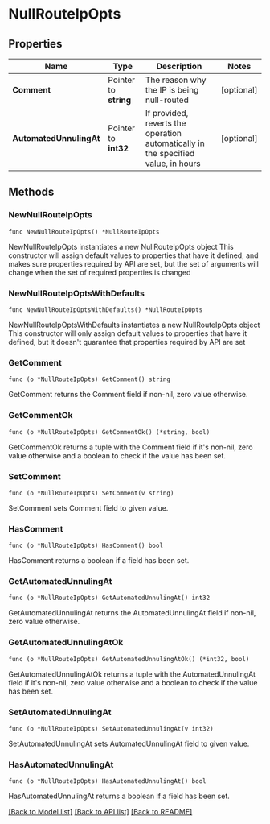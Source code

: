 # NullRouteIpOpts

## Properties

Name | Type | Description | Notes
------------ | ------------- | ------------- | -------------
**Comment** | Pointer to **string** | The reason why the IP is being null-routed | [optional] 
**AutomatedUnnulingAt** | Pointer to **int32** | If provided, reverts the operation automatically in the specified value, in hours | [optional] 

## Methods

### NewNullRouteIpOpts

`func NewNullRouteIpOpts() *NullRouteIpOpts`

NewNullRouteIpOpts instantiates a new NullRouteIpOpts object
This constructor will assign default values to properties that have it defined,
and makes sure properties required by API are set, but the set of arguments
will change when the set of required properties is changed

### NewNullRouteIpOptsWithDefaults

`func NewNullRouteIpOptsWithDefaults() *NullRouteIpOpts`

NewNullRouteIpOptsWithDefaults instantiates a new NullRouteIpOpts object
This constructor will only assign default values to properties that have it defined,
but it doesn't guarantee that properties required by API are set

### GetComment

`func (o *NullRouteIpOpts) GetComment() string`

GetComment returns the Comment field if non-nil, zero value otherwise.

### GetCommentOk

`func (o *NullRouteIpOpts) GetCommentOk() (*string, bool)`

GetCommentOk returns a tuple with the Comment field if it's non-nil, zero value otherwise
and a boolean to check if the value has been set.

### SetComment

`func (o *NullRouteIpOpts) SetComment(v string)`

SetComment sets Comment field to given value.

### HasComment

`func (o *NullRouteIpOpts) HasComment() bool`

HasComment returns a boolean if a field has been set.

### GetAutomatedUnnulingAt

`func (o *NullRouteIpOpts) GetAutomatedUnnulingAt() int32`

GetAutomatedUnnulingAt returns the AutomatedUnnulingAt field if non-nil, zero value otherwise.

### GetAutomatedUnnulingAtOk

`func (o *NullRouteIpOpts) GetAutomatedUnnulingAtOk() (*int32, bool)`

GetAutomatedUnnulingAtOk returns a tuple with the AutomatedUnnulingAt field if it's non-nil, zero value otherwise
and a boolean to check if the value has been set.

### SetAutomatedUnnulingAt

`func (o *NullRouteIpOpts) SetAutomatedUnnulingAt(v int32)`

SetAutomatedUnnulingAt sets AutomatedUnnulingAt field to given value.

### HasAutomatedUnnulingAt

`func (o *NullRouteIpOpts) HasAutomatedUnnulingAt() bool`

HasAutomatedUnnulingAt returns a boolean if a field has been set.


[[Back to Model list]](../README.md#documentation-for-models) [[Back to API list]](../README.md#documentation-for-api-endpoints) [[Back to README]](../README.md)


